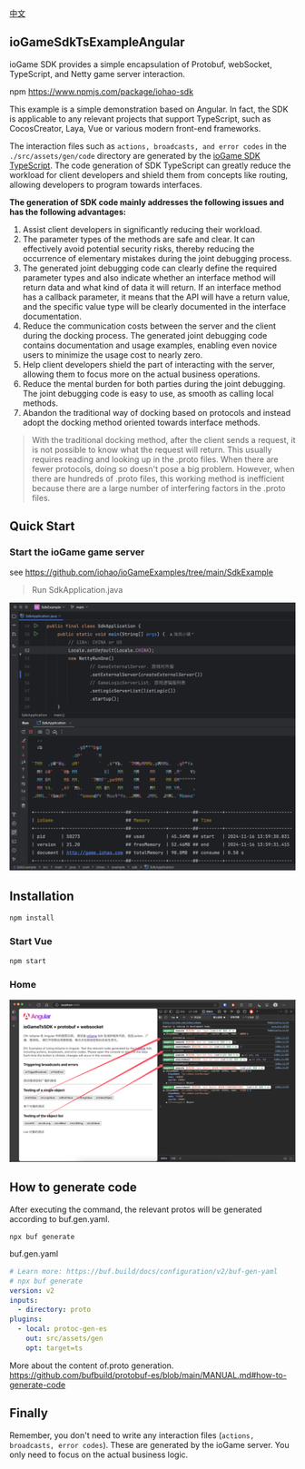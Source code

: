 [中文](./README_CN.md)



## ioGameSdkTsExampleAngular

ioGame SDK provides a simple encapsulation of Protobuf, webSocket, TypeScript, and Netty game server interaction.



npm https://www.npmjs.com/package/iohao-sdk



This example is a simple demonstration based on Angular. In fact, the SDK is applicable to any relevant projects that support TypeScript, such as CocosCreator, Laya, Vue or various modern front-end frameworks.



The interaction files such as `actions, broadcasts, and error codes` in the `./src/assets/gen/code` directory are generated by the [ioGame SDK TypeScript](https://www.yuque.com/iohao/game/mywnvkhemv8wm396). The code generation of SDK TypeScript can greatly reduce the workload for client developers and shield them from concepts like routing, allowing developers to program towards interfaces.



**The generation of SDK code mainly addresses the following issues and has the following advantages:**

1. Assist client developers in significantly reducing their workload.
2. The parameter types of the methods are safe and clear. It can effectively avoid potential security risks, thereby reducing the occurrence of elementary mistakes during the joint debugging process.
3. The generated joint debugging code can clearly define the required parameter types and also indicate whether an interface method will return data and what kind of data it will return. If an interface method has a callback parameter, it means that the API will have a return value, and the specific value type will be clearly documented in the interface documentation.
4. Reduce the communication costs between the server and the client during the docking process. The generated joint debugging code contains documentation and usage examples, enabling even novice users to minimize the usage cost to nearly zero.
5. Help client developers shield the part of interacting with the server, allowing them to focus more on the actual business operations.
6. Reduce the mental burden for both parties during the joint debugging. The joint debugging code is easy to use, as smooth as calling local methods.
7. Abandon the traditional way of docking based on protocols and instead adopt the docking method oriented towards interface methods.



> With the traditional docking method, after the client sends a request, it is not possible to know what the request will return. This usually requires reading and looking up in the .proto files. When there are fewer protocols, doing so doesn't pose a big problem. However, when there are hundreds of .proto files, this working method is inefficient because there are a large number of interfering factors in the .proto files.



## Quick Start

### Start the ioGame game server

see https://github.com/iohao/ioGameExamples/tree/main/SdkExample

> Run SdkApplication.java

![](./doc/server.png)


## Installation

```sh
npm install
```



### Start Vue

```sh
npm start
```



### Home

![](./doc/home.png)



## How to generate code

After executing the command, the relevant protos will be generated according to buf.gen.yaml.

```shell
npx buf generate
```



buf.gen.yaml

```yaml
# Learn more: https://buf.build/docs/configuration/v2/buf-gen-yaml
# npx buf generate
version: v2
inputs:
  - directory: proto
plugins:
  - local: protoc-gen-es
    out: src/assets/gen
    opt: target=ts
```



More about the content of.proto generation. https://github.com/bufbuild/protobuf-es/blob/main/MANUAL.md#how-to-generate-code



## Finally

Remember, you don't need to write any interaction files (`actions, broadcasts, error codes`). These are generated by the ioGame server. You only need to focus on the actual business logic.

